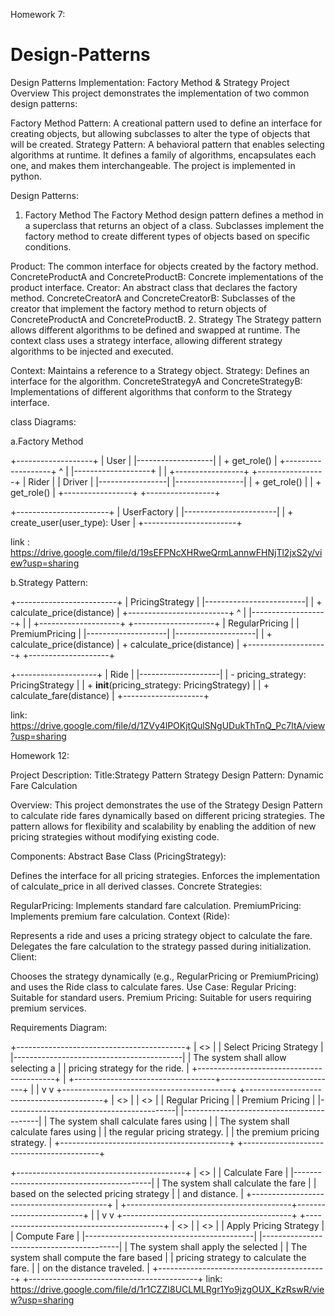 Homework 7:


# Design-Patterns

Design Patterns Implementation: Factory Method & Strategy
Project Overview
This project demonstrates the implementation of two common design patterns:

Factory Method Pattern: A creational pattern used to define an interface for creating objects, but allowing subclasses to alter the type of objects that will be created.
Strategy Pattern: A behavioral pattern that enables selecting algorithms at runtime. It defines a family of algorithms, encapsulates each one, and makes them interchangeable.
The project is implemented in python.


Design Patterns:
1. Factory Method
The Factory Method design pattern defines a method in a superclass that returns an object of a class. Subclasses implement the factory method to create different types of objects based on specific conditions.

Product: The common interface for objects created by the factory method.
ConcreteProductA and ConcreteProductB: Concrete implementations of the product interface.
Creator: An abstract class that declares the factory method.
ConcreteCreatorA and ConcreteCreatorB: Subclasses of the creator that implement the factory method to return objects of ConcreteProductA and ConcreteProductB.
2. Strategy
The Strategy pattern allows different algorithms to be defined and swapped at runtime. The context class uses a strategy interface, allowing different strategy algorithms to be injected and executed.

Context: Maintains a reference to a Strategy object.
Strategy: Defines an interface for the algorithm.
ConcreteStrategyA and ConcreteStrategyB: Implementations of different algorithms that conform to the Strategy interface.

class Diagrams:

a.Factory Method 

+-------------------+
|       User        |
|-------------------|
| + get_role()      |
+-------------------+
        ^
        |
        |-------------------+
        |                   |
+-----------------+  +-----------------+
|      Rider      |  |     Driver      |
|-----------------|  |-----------------|
| + get_role()    |  | + get_role()    |
+-----------------+  +-----------------+

+-----------------------+
|      UserFactory      |
|-----------------------|
| + create_user(user_type): User |
+-----------------------+


link : https://drive.google.com/file/d/19sEFPNcXHRweQrmLannwFHNjTl2jxS2y/view?usp=sharing


b.Strategy Pattern:


+-------------------------+
|     PricingStrategy     |
|-------------------------|
| + calculate_price(distance) |
+-------------------------+
          ^
          |
          |-------------------+
          |                   |
+--------------------+ +--------------------+
|   RegularPricing   | |   PremiumPricing   |
|--------------------| |--------------------|
| + calculate_price(distance) | + calculate_price(distance) |
+--------------------+ +--------------------+

+--------------------+
|       Ride         |
|--------------------|
| - pricing_strategy: PricingStrategy |
| + __init__(pricing_strategy: PricingStrategy) |
| + calculate_fare(distance)   |
+--------------------+


link: https://drive.google.com/file/d/1ZVy4lPOKjtQulSNgUDukThTnQ_Pc7ItA/view?usp=sharing



Homework 12:


Project Description:
Title:Strategy Pattern
Strategy Design Pattern: Dynamic Fare Calculation

Overview:
This project demonstrates the use of the Strategy Design Pattern to calculate ride fares dynamically based on different pricing strategies. The pattern allows for flexibility and scalability by enabling the addition of new pricing strategies without modifying existing code.

Components:
Abstract Base Class (PricingStrategy):

Defines the interface for all pricing strategies.
Enforces the implementation of calculate_price in all derived classes.
Concrete Strategies:

RegularPricing: Implements standard fare calculation.
PremiumPricing: Implements premium fare calculation.
Context (Ride):

Represents a ride and uses a pricing strategy object to calculate the fare.
Delegates the fare calculation to the strategy passed during initialization.
Client:

Chooses the strategy dynamically (e.g., RegularPricing or PremiumPricing) and uses the Ride class to calculate fares.
Use Case:
Regular Pricing: Suitable for standard users.
Premium Pricing: Suitable for users requiring premium services.

Requirements Diagram:


+------------------------------------------+
|           <<requirement>>                |
|       Select Pricing Strategy            |
|------------------------------------------|
| The system shall allow selecting a       |
| pricing strategy for the ride.           |
+------------------------------------------+
                  |
    +-----------------------------------+-----------------------------+
    |                                                                 |
    v                                                                 v
+------------------------------------------+      +------------------------------------------+
|           <<requirement>>                |      |           <<requirement>>                |
|         Regular Pricing                  |      |         Premium Pricing                  |
|------------------------------------------|      |------------------------------------------|
| The system shall calculate fares using   |      | The system shall calculate fares using   |
| the regular pricing strategy.            |      | the premium pricing strategy.           |
+------------------------------------------+      +------------------------------------------+

+------------------------------------------+
|           <<requirement>>                |
|            Calculate Fare                |
|------------------------------------------|
| The system shall calculate the fare      |
| based on the selected pricing strategy   |
| and distance.                            |
+------------------------------------------+
                  |
    +-----------------------------------------+-------------------------+
    |                                                                   |
    v                                                                   v
+------------------------------------------+      +------------------------------------------+
|            <<activity>>                  |      |            <<activity>>                 |
|        Apply Pricing Strategy            |      |          Compute Fare                   |
|------------------------------------------|      |------------------------------------------|
| The system shall apply the selected      |      | The system shall compute the fare based |
| pricing strategy to calculate the fare.  |      | on the distance traveled.               |
+------------------------------------------+      +------------------------------------------+
link: https://drive.google.com/file/d/1r1CZZI8UCLMLRgr1Yo9jzgOUX_KzRswR/view?usp=sharing